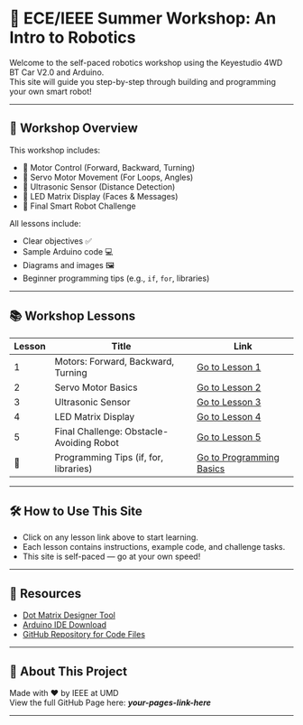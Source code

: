 # 🤖 ECE/IEEE Summer Workshop: An Intro to Robotics

Welcome to the self-paced robotics workshop using the Keyestudio 4WD BT Car V2.0 and Arduino.  
This site will guide you step-by-step through building and programming your own smart robot!

---

## 🚀 Workshop Overview

This workshop includes:
- 🔧 Motor Control (Forward, Backward, Turning)
- 🔁 Servo Motor Movement (For Loops, Angles)
- 📡 Ultrasonic Sensor (Distance Detection)
- 🔲 LED Matrix Display (Faces & Messages)
- 🧠 Final Smart Robot Challenge

All lessons include:
- Clear objectives ✅  
- Sample Arduino code 💻  
- Diagrams and images 🖼️  
- Beginner programming tips (e.g., `if`, `for`, libraries)

---

## 📚 Workshop Lessons

| Lesson | Title | Link |
|--------|-------|------|
| 1 | Motors: Forward, Backward, Turning | [Go to Lesson 1](./lesson1-motors.md) |
| 2 | Servo Motor Basics | [Go to Lesson 2](./lesson2-servo.md) |
| 3 | Ultrasonic Sensor | [Go to Lesson 3](./lesson3-ultrasonic.md) |
| 4 | LED Matrix Display | [Go to Lesson 4](./lesson4-ledmatrix.md) |
| 5 | Final Challenge: Obstacle-Avoiding Robot | [Go to Lesson 5](./lesson5-smartrobot.md) |
| 🚧 | Programming Tips (if, for, libraries) | [Go to Programming Basics](./programming-basics.md) |

---

## 🛠️ How to Use This Site

- Click on any lesson link above to start learning.
- Each lesson contains instructions, example code, and challenge tasks.
- This site is self-paced — go at your own speed!

---

## 🔗 Resources

- [Dot Matrix Designer Tool](https://xantorohara.github.io/led-matrix-editor/)
- [Arduino IDE Download](https://www.arduino.cc/en/software)
- [GitHub Repository for Code Files](https://github.com/ArtMil86/ECE-IEEE-Summer-Workshop)

---

## 📸 About This Project

Made with ❤️ by IEEE at UMD  
View the full GitHub Page here: **_your-pages-link-here_**

---

